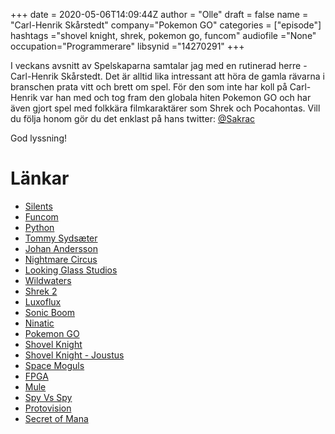 +++ 
date = 2020-05-06T14:09:44Z
author = "Olle"
draft = false
name = "Carl-Henrik Skårstedt"
company="Pokemon GO"
categories = ["episode"]
hashtags ="shovel knight, shrek, pokemon go, funcom"
audiofile ="None"
occupation="Programmerare"
libsynid ="14270291"
+++ 

I veckans avsnitt av Spelskaparna samtalar jag med en rutinerad herre - Carl-Henrik Skårstedt. Det är alltid lika intressant att höra de gamla rävarna i branschen prata vitt och brett om spel. För den som inte har koll på Carl-Henrik var han med och tog fram den globala hiten Pokemon GO och har även gjort spel med folkkära filmkaraktärer som Shrek och Pocahontas. Vill du följa honom gör du det enklast på hans twitter: [@Sakrac](https://twitter.com/sakrac)

God lyssning!



# Länkar
* [Silents](https://demozoo.org/groups/101/)
* [Funcom](https://www.funcom.com/)
* [Python](https://seriewikin.serieframjandet.se/index.php/Pyton_(serietidning))
* [Tommy Sydsæter](https://no.wikipedia.org/wiki/Tommy_Syds%C3%A6ter)
* [Johan Andersson](http://spelskaparna.com/episode/49/)
* [Nightmare Circus](https://www.youtube.com/watch?v=hxoQkZRVWxw)
* [Looking Glass Studios](https://sv.wikipedia.org/wiki/Looking_Glass_Studios)
* [Wildwaters](https://www.youtube.com/watch?v=1gvXO3OtcqQ)
* [Shrek 2](https://www.youtube.com/watch?v=4qjnXNet5-8)
* [Luxoflux](https://en.wikipedia.org/wiki/Luxoflux)
* [Sonic Boom](https://www.youtube.com/watch?v=bk7kiw6ROUo)
* [Ninatic](https://nianticlabs.com/)
* [Pokemon GO](https://www.pokemongo.com/en-us/)
* [Shovel Knight](https://www.youtube.com/watch?v=EqEy7BB5DNk)
* [Shovel Knight - Joustus](https://www.youtube.com/watch?v=0TspPvb_bfQ)
* [Space Moguls](https://www.youtube.com/watch?v=a81Rvt369Zs)
* [FPGA](https://sv.wikipedia.org/wiki/Field-programmable_gate_array)
* [Mule](https://www.youtube.com/watch?v=Cs3G6dxx2FQ)
* [Spy Vs Spy](https://www.youtube.com/watch?v=UgecyuW2xe0)
* [Protovision](https://www.protovision.games/)
* [Secret of Mana](https://www.youtube.com/watch?v=p2YKXUlXjZM&t=6s)
